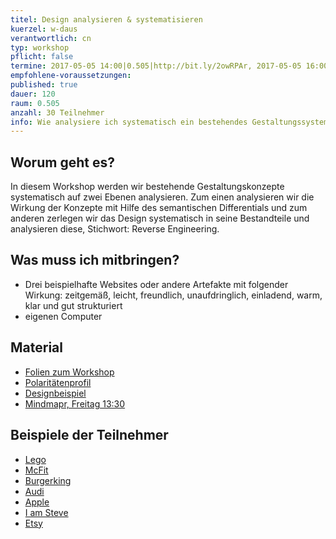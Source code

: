 ```yaml
---
titel: Design analysieren & systematisieren
kuerzel: w-daus
verantwortlich: cn
typ: workshop
pflicht: false
termine: 2017-05-05 14:00|0.505|http://bit.ly/2owRPAr, 2017-05-05 16:00|0.505|http://bit.ly/2q7Uu3C, 2017-05-12 13:30|0.505|http://bit.ly/2p4xvFf, 2017-05-12 16:00|0.505|http://bit.ly/2plV9O4
empfohlene-voraussetzungen: 
published: true
dauer: 120
raum: 0.505
anzahl: 30 Teilnehmer
info: Wie analysiere ich systematisch ein bestehendes Gestaltungssystem und wie kann ich es bewerten?
---
```


## Worum geht es?

In diesem Workshop werden wir bestehende Gestaltungskonzepte systematisch auf zwei Ebenen analysieren. Zum einen analysieren wir die Wirkung der Konzepte mit Hilfe des semantischen Differentials und zum anderen zerlegen wir das Design systematisch in seine Bestandteile und analysieren diese, Stichwort: Reverse Engineering.

## Was muss ich mitbringen?

- Drei beispielhafte Websites oder andere Artefakte mit folgender Wirkung: zeitgemäß, leicht, freundlich, unaufdringlich, einladend, warm, klar und gut strukturiert
- eigenen Computer

## Material
- [Folien zum Workshop](../../download/workshop-design-analysieren-und-systematisieren/workshop-design-analysieren-und-systematisieren.pdf)
- [Polaritätenprofil](../../download/workshop-design-analysieren-und-systematisieren/polaritaetenprofil_v2.pdf)
- [Designbeispiel](http://iamsteve.me)
- [Mindmapr, Freitag 13:30](https://mm.tt/892215390?t=3qqWJHjEd2)

## Beispiele der Teilnehmer
- [Lego](http://lego.com/de-de)
- [McFit](http://mcfit.com/de/)
- [Burgerking](http://burgerking.de)
- [Audi](http://audi.de)
- [Apple](http://apple.com/de)
- [I am Steve](http://iamsteve.me)
- [Etsy](http://etsy.com)


